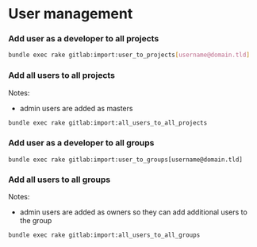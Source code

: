 # User management

### Add user as a developer to all projects

```bash
bundle exec rake gitlab:import:user_to_projects[username@domain.tld]
```


### Add all users to all projects

Notes:

* admin users are added as masters

```bash
bundle exec rake gitlab:import:all_users_to_all_projects
```

### Add user as a developer to all groups

```
bundle exec rake gitlab:import:user_to_groups[username@domain.tld]
```

### Add all users to all groups

Notes:

* admin users are added as owners so they can add additional users to the group

```
bundle exec rake gitlab:import:all_users_to_all_groups
```

